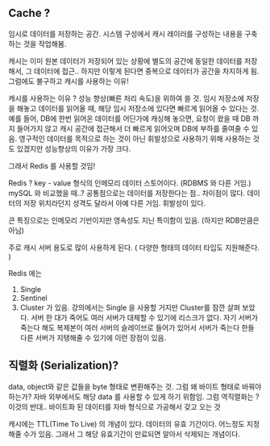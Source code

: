 ## Cache ?
 임시로 데이터를 저장하는 공간. 시스템 구성에서 캐시 레이러를 구성하는 내용을 구축하는 것을 작업해봄.

 캐시는 이미 원본 데이터가 저장되어 있는 상황에 별도의 공간에 동일한 데이터를 저장해서, 그 데이터에 접근..
 하지만 이렇게 된다면 중복으로 데이터가 공간을 차지하게 됨. 그럼에도 불구하고 캐시를 사용하는 이유!

 캐시를 사용하는 이유 ?
  성능 향상(빠른 처리 속도)을 위하여 쓸 것. 임시 저장소에 저장을 해놓고 데이터를 읽어올 때, 해당 임시 저장소에 있다면 빠르게 읽어올 수 있다는 것.
  예를 들어, DB에 한번 읽어온 데이터를 어딘가에 캐싱해 놓으면, 요청이 왔을 때 DB 까지 들어가지 않고 캐시 공간에 접근해서 더 빠르게 읽어오며 DB에 부하를 줄여줄 수 있음.
영구적인 데이터를 목적으로 하는 것이 아닌 휘발성으로 사용하기 위해 사용하는 것도 있겠지만 성능향상의 이유가 가장 크다.

그래서 Redis 를 사용할 것임!

Redis ? 
key - value 형식의 인메모리 데이터 스토어이다. (RDBMS 와 다른 거임.)
mySQL 와 비교했을 때..? 공통점으로는 데이터를 저장한다는 점.. 
차이점이 많다. 데이터의 저장 위치라던지 성격도 달라서 아예 다른 거임. 휘발성이 있다.

큰 특징으로는 인메모리 기반이지만 영속성도 지닌 특이함이 있음. (하지만 RDB만큼은 아님)

주로 캐시 서버 용도로 많이 사용하게 된다. ( 다양한 형태의 데이터 타입도 지원해준다. )

Redis 에는
1. Single
2. Sentinel
3. Cluster
가 있음. 강의에서는 Single 을 사용할 거지만 Cluster를 잠깐 살펴 보았다. 서버 한 대가 죽어도 여러 서버가 대체할 수 있기에 리스크가 없다.
자기 서버가 죽는다 해도 복제본이 여러 서버의 슬레이브로 들어가 있어서 서버가 죽는다 한들 다른 서버가 지탱해줄 수 있기에 이런 장점이 있음.
   
## 직렬화 (Serialization)?
data, object와 같은 값들을 byte 형태로 변환해주는 것.
그럼 왜 바이트 형태로 바꿔야 하는가?
자바 외부에서도 해당 data 를 사용할 수 있게 하기 위함임. 그럼 역직렬화는 ? 이것의 반대.. 바이트화 된 데이터를 자바 형식으로 가공해서 갖고 오는 것


캐시에는 TTL(Time To Live) 의 개념이 있다.
데이터의 유효 기간이다. 어느정도 지정해줄 수가 있음. 그래서 그 해당 유효기간이 만료되면 알아서 삭제되는 개념이다.
